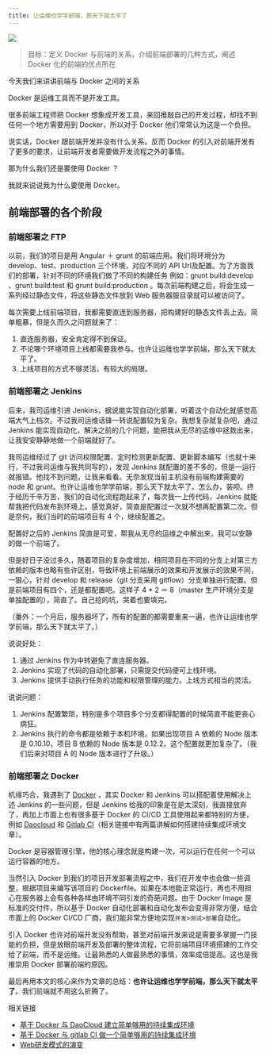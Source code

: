 ```yaml
---
title: 让运维也学学前端，那天下就太平了
---
```


<!-- reviewed by fiona -->

![](http://7xi8kv.com5.z0.glb.qiniucdn.com/dalibao.jpg)

>目标：定义 Docker 与前端的关系，介绍前端部署的几种方式，阐述 Docker 化的前端的优点所在

今天我们来讲讲前端与 Docker 之间的关系

Docker 是运维工具而不是开发工具。

很多前端工程师把 Docker 想象成开发工具，来回推敲自己的开发过程，却找不到任何一个地方需要用到 Docker，所以对于 Docker 他们常常认为这是一个负担。

说实话，Docker 跟前端开发并没有什么关系。反而 Docker 的引入对前端开发有了更多的要求，让前端开发者需要做开发流程之外的事情。

那为什么我们还是要使用 Docker ？
 
我就来说说我为什么要使用 Docker。

## 前端部署的各个阶段

### 前端部署之 FTP

以前，我们的项目是用 Angular ＋ grunt 的前端应用。我们将环境分为 develop、test、production 三个环境，对应不同的 API Url及配置。为了方面我们的部署，针对不同的环境我们做了不同的构建任务 例如：grunt build:develop 、grunt build:test 和 grunt build:production 。每次前端构建之后，将会生成一系列经过静态文件，将这些静态文件放到 Web 服务器服目录就可以被访问了。

每次需要上线前端项目，我都需要直连到服务器，把构建好的静态文件丢上去。简单粗暴，但是久而久之问题就来了：

1. 直连服务器，安全肯定得不到保证。
2. 不论哪个环境项目上线都需要我参与。也许让运维也学学前端，那么天下就太平了。
3. 上线项目的方式不够灵活，有较大的局限。

### 前端部署之 Jenkins

后来，我司运维引进 Jenkins，据说能实现自动化部署，听着这个自动化就感觉高端大气上档次。不过我司运维话锋一转说配置较为复杂。我想复杂就复杂吧，通过 Jenkins 能实现自动化，解决之前的几个问题，能把我从无尽的运维中拯救出来，让我安安静静地做一个前端就好了。

我司运维经过了 git 访问权限配置、定时检测更新配置、更新脚本编写（也就十来行，不过我司运维与我共同写的），发现 Jenkins 就配置的差不多的，但是一运行就报错。他找不到问题，让我来看看。无奈发现当前主机没有前端构建需要的 node 和 grunt。也许让运维也学学前端，那么天下就太平了。怎么办，装呗。终于经历千辛万苦，我们的自动化流程跑起来了，每次我一上传代码，Jenkins 就能帮我把代码发布到环境上。感觉真好，简直是配置过一次就不想再配置第二次。但是奈何，我们当时的前端项目有 4 个，继续配置之。

配置好之后的 Jenkins 简直是可爱，帮我从无尽的运维之中解出来，我可以安静的做一个前端了。

但是好日子没过多久，随着项目的复杂度增加，相同项目在不同的分支上对第三方依赖的版本也略有些许区别，导致环境上前端展示的效果和开发展示的效果不同，一狠心，针对 develop 和 release（git 分支采用 gitflow）分支单独进行配置。但是前端项目有四个，还是都配置吧。这样子 4 * 2 ＝ 8（master 生产环境分支是单独配置的），简直了。自己挖的坑，哭着也要填完。

（番外：一个月后，服务器坏了，所有的配置的都需要重来一遍，也许让运维也学学前端，那么天下就太平了。）

说说好处：

1. 通过 Jenkins 作为中转避免了直连服务器。
2. Jenkins 实现了代码的自动化部署，只需提交代码便可上线环境。
3. Jenkins 提供手动执行任务的功能和权限管理的能力。上线方式相当的灵活。

说说问题：

1. Jenkins 配置繁琐，特别是多个项目多个分支都得配置的时候简直不能更丧心病狂。
2. Jenkins 执行的命令都是依赖于本机环境，如果出现项目 A 依赖的 Node 版本是 0.10.10，项目 B 依赖的 Node 版本是 0.12.2，这个配置就更加复杂了。（我们后来对项目 A 的 Node 版本进行了升级。）

### 前端部署之 Docker 

机缘巧合，我遇到了 [Docker](https://www.docker.com/) ，其实 Docker 和 Jenkins 可以搭配着使用解决上述 Jenkins 的一些问题，但是 Jenkins 给我的印象是在是太深刻，我直接放弃了，再加上市面上也有很多基于 Docker 的 CI/CD 工具使用起来都特别的方便，例如 [Daocloud](https://www.daocloud.io/) 和 [Gitlab CI](https://ci.gitlab.com/)（相关链接中有两篇讲解如何搭建持续集成环境文章）。

Docker 是容器管理引擎，他的核心理念就是构建一次，可以运行在任何一个可以运行容器的地方。

当然引入 Docker 到我们的项目开发部署流程之中，我们在开发中也会做一些调整，根据项目来编写该项目的 Dockerfile。如果在本地能正常运行，再也不用担心在服务器上会有各种各样由环境不同引发的奇葩问题。由于 Docker Image 是标准的交付件，所以基于 Docker 自动化部署和自动化发布会变得非常方便，结合市面上的 Docker CI/CD 厂商，我们能非常方便地实现`开发>测试>部署`自动化。

引入 Docker 也许对前端开发没有帮助，甚至对前端开发来说是需要多掌握一门技能的负担，但是放眼前端开发及部署的整体流程，它将前端项目环境搭建的工作交给了前端，而不是运维。让最熟悉的人做最熟悉的事情，效率成倍提高。这也是我推崇用 Docker 部署前端的原因。

最后再用本文的核心来作为文章的总结：**也许让运维也学学前端，那么天下就太平了**。我们前端就不用这么折腾了。

相关链接 

* [基于 Docker 与 DaoCloud 建立简单够用的持续集成环境](https://github.com/Ye-Ting/docker-ci/blob/master/daocloud.md)
* [基于 Docker 与 gitlab CI 做一个简单够用的持续集成环境](https://github.com/Ye-Ting/docker-ci/blob/master/gitlab.md)
* [Web研发模式的演变](https://github.com/lifesinger/lifesinger.github.com/issues/184)
